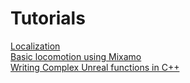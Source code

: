 # Tutorials

[Localization](./localization)  
[Basic locomotion using Mixamo](./locomotion)  
[Writing Complex Unreal functions in C++](./complexlatentfunction)  